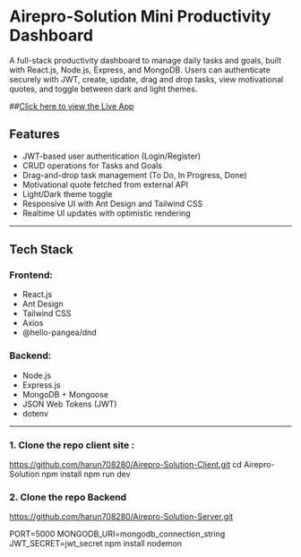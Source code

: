 # Airepro-Solution Mini Productivity Dashboard

A full-stack productivity dashboard to manage daily tasks and goals, built with React.js, Node.js, Express, and MongoDB. Users can authenticate securely with JWT, create, update, drag and drop tasks, view motivational quotes, and toggle between dark and light themes.

##[Click here to view the Live App](https://airepro-solution.netlify.app/)

## Features

- JWT-based user authentication (Login/Register)
- CRUD operations for Tasks and Goals
- Drag-and-drop task management (To Do, In Progress, Done)
- Motivational quote fetched from external API
- Light/Dark theme toggle
- Responsive UI with Ant Design and Tailwind CSS
- Realtime UI updates with optimistic rendering

---

## Tech Stack

### Frontend:

- React.js
- Ant Design
- Tailwind CSS
- Axios
- @hello-pangea/dnd

### Backend:

- Node.js
- Express.js
- MongoDB + Mongoose
- JSON Web Tokens (JWT)
- dotenv

---

### 1. Clone the repo client site :

https://github.com/harun708280/Airepro-Solution-Client.git
cd Airepro-Solution
npm install
npm run dev

### 2. Clone the repo Backend

https://github.com/harun708280/Airepro-Solution-Server.git

PORT=5000
MONGODB_URI=mongodb_connection_string
JWT_SECRET=jwt_secret
npm install
nodemon
